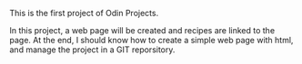 This is the first project of Odin Projects.

In this project, a web page will be created and recipes are linked to the page. 
At the end, I should know how to create a simple web page with html, and manage the project in a GIT reporsitory.